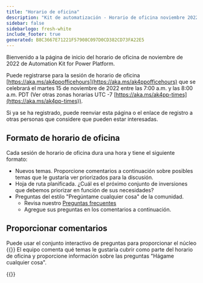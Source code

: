 ```yaml
---
title: "Horario de oficina"
description: "Kit de automatización - Horario de oficina noviembre 2022"
sidebar: false
sidebarlogo: fresh-white
include_footer: true
generated: B8C3667E71221F57908C097D0CD382CD73FA22E5
---
```


Bienvenido a la página de inicio del horario de oficina de noviembre de 2022 de Automation Kit for Power Platform.

Puede registrarse para la sesión de horario de oficina [https://aka.ms/ak4ppofficehours](https://aka.ms/ak4ppofficehours) que se celebrará el martes 15 de noviembre de 2022 entre las 7:00 a.m. y las 8:00 a.m. PDT (Ver otras zonas horarias UTC -7 [https://aka.ms/ak4pp-times](https://aka.ms/ak4pp-times)).

Si ya se ha registrado, puede reenviar esta página o el enlace de registro a otras personas que considere que pueden estar interesadas.

## Formato de horario de oficina

Cada sesión de horario de oficina dura una hora y tiene el siguiente formato:

- Nuevos temas. Proporcione comentarios a continuación sobre posibles temas que le gustaría ver priorizados para la discusión.
- Hoja de ruta planificada. ¿Cuál es el próximo conjunto de inversiones que debemos priorizar en función de sus necesidades?
- Preguntas del estilo "Pregúntame cualquier cosa" de la comunidad.
    - Revisa nuestro [Preguntas frecuentes](/es/frequently-asked-questions)
    - Agregue sus preguntas en los comentarios a continuación.

## Proporcionar comentarios

Puede usar el conjunto interactivo de preguntas para proporcionar el núcleo {{<product-name>}} El equipo comenta qué temas le gustaría cubrir como parte del horario de oficina y proporcione información sobre las preguntas "Hágame cualquier cosa".

{{<questions name="/content/es/office-hours/november-2022.json" completed="Gracias por completar sus comentarios" showNavigationButtons="false" locale="es">}}
